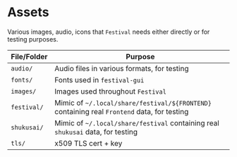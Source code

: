 # Assets
Various images, audio, icons that `Festival` needs either directly or for testing purposes.

| File/Folder        | Purpose |
|--------------------|---------|
| `audio/`           | Audio files in various formats, for testing
| `fonts/`           | Fonts used in `festival-gui`
| `images/`          | Images used throughout `Festival`
| `festival/`        | Mimic of `~/.local/share/festival/${FRONTEND}` containing real `Frontend` data, for testing
| `shukusai/`        | Mimic of `~/.local/share/festival` containing real `shukusai` data, for testing
| `tls/`             | x509 TLS cert + key

